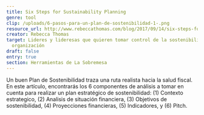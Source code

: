 ```yaml
---
title: Six Steps for Sustainability Planning
genre: tool
clip: /uploads/6-pasos-para-un-plan-de-sostenibilidad-1-.png
resource_url: http://www.rebeccathomas.com/blog/2017/09/14/six-steps-for-sustainability.html
creator: Rebecca Thomas
target: Lideres y lideresas que quieren tomar control de la sostenibilidad de su
  organización
draft: false
entry: true
section: Herramientas de La Sobremesa
---
```

<!--StartFragment-->

Un buen Plan de Sostenibilidad traza una ruta realista hacia la salud fiscal. En este artículo, encontrarás los 6 componentes de análisis a tomar en cuenta para realizar un plan estratégico de sostenibilidad: (1) Contexto estrategico, (2) Analisis de situación financiera, (3) Objetivos de sostenibilidad, (4) Proyecciones financieras, (5) Indicadores, y (6) Pitch.

<!--EndFragment-->